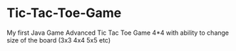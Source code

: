 # Tic-Tac-Toe-Game
My first Java Game
Advanced Tic Tac Toe Game 4*4 with ability to  change size of the board (3x3 4x4 5x5 etc)

